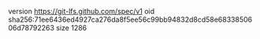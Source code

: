 version https://git-lfs.github.com/spec/v1
oid sha256:71ee6436ed4927ca276da8f5ee56c99bb94832d8cd58e6833850606d78792263
size 1286
